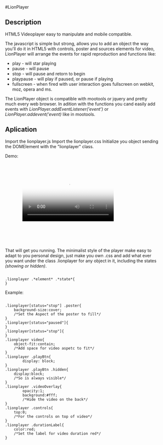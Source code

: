 #LionPlayer

Description
-----------

HTML5 Videoplayer easy to manipulate and mobile compatible.

The javascript is simple but strong, allows you to add an object the way you'll do it in HTML5 with controls, poster and sources elements for video, LionPlayer will arrange the events for rapid reproduction and functions like:

* play - will star playing
* pause - will pause
* stop - will pause and retorn to begin
* playpause - will play if paused, or pause if playing
* fullscreen - when fired with user interaction goes fullscreen on webkit, moz, opera and ms.

The LionPlayer object is compatible with mootools or jquery and pretty much every web browser. In adition with the functions you cand easily add events with *LionPlayer.addEventListener('event')* or *LionPlayer.addevent('event)* like in mootools.


Aplication
----------

Import the lionplayer.js
Import the lionplayer.css
Initialize you object sending the DOMElement with the "lionplayer" class.

Demo:
<pre><code>
	<div class="lionplayer">
		<video controls="true" poster="cover.png">
			<source type="video/mp4" src="video.mp4" />
		</video>
	</div>
	<script>
		var element = domelement.getElementsByClassName("lionplayer")[0];
		var lionplayer = new LionPlayer(element);
	
		lionplayer.addEvent('play');
		lionplayer.play();
	</script>
</code></pre>
That will get you running. The minimalist style of the player make easy to adapt to you personal design, just make you own .css and add what ever you want under the class .lionplayer for any object in it, including the states *(showing or hidden)*.
<pre><code>
.lionplayer .*element* .*state*{
}
</code></pre>
Example:
<pre><code>
.lionplayer[status="stop"] .poster{
	background-size:cover;
	/*Set the Aspect of the poster to fill*/
}
.lionplayer[status="paused"]{
}
.lionplayer[status="stop"]{
}
.lionplayer video{
	object-fit:contain;
	/*Add space for video aspetc to fit*/
}
.lionplayer .playBtn{
        display: block;
}
.lionplayer .playBtn .hidden{
	display:block;
	/*So is always visible*/
}
.lionplayer .videoOverlay{
        opacity:1;
        background:#fff;
        /*Hide the video on the back*/
}
.lionplayer .controls{
	top:0;
	/*For the controls on top of video*/
}
.lionplayer .durationLabel{
	color:red;
	/*Set the label for video duration red*/
}
</code></pre>

